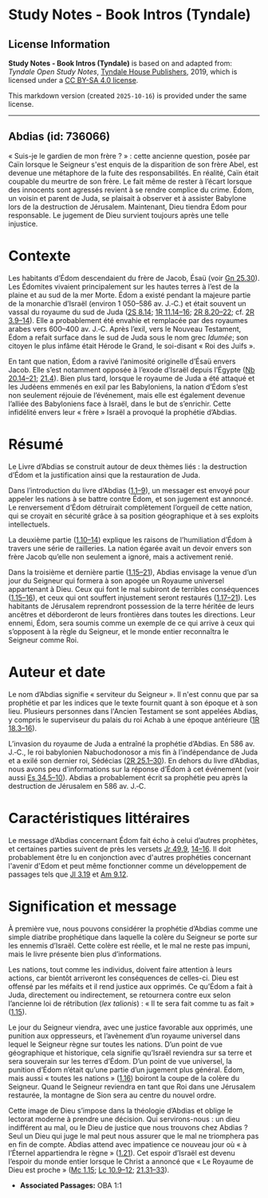 # Study Notes - Book Intros (Tyndale)

## License Information

**Study Notes - Book Intros (Tyndale)** is based on and adapted from: _Tyndale Open Study Notes_, [Tyndale House Publishers](https://tyndaleopenresources.com/), 2019, which is licensed under a [CC BY-SA 4.0 license](https://creativecommons.org/licenses/by-sa/4.0/legalcode.en).

This markdown version (created `2025-10-16`) is provided under the same license.



--------------------------------

## Abdias (id: 736066)

« Suis\-je le gardien de mon frère ? » : cette ancienne question, posée par Caïn lorsque le Seigneur s'est enquis de la disparition de son frère Abel, est devenue une métaphore de la fuite des responsabilités. En réalité, Caïn était coupable du meurtre de son frère. Le fait même de rester à l’écart lorsque des innocents sont agressés revient à se rendre complice du crime. Édom, un voisin et parent de Juda, se plaisait à observer et à assister Babylone lors de la destruction de Jérusalem. Maintenant, Dieu tiendra Édom pour responsable. Le jugement de Dieu survient toujours après une telle injustice.

Contexte
========

Les habitants d’Édom descendaient du frère de Jacob, Ésaü (voir [Gn 25\.30](https://ref.ly/Gen25:30)). Les Édomites vivaient principalement sur les hautes terres à l’est de la plaine et au sud de la mer Morte. Édom a existé pendant la majeure partie de la monarchie d’Israël (environ 1 050–586 av. J.‑C.) et était souvent un vassal du royaume du sud de Juda ([2S 8\.14](https://ref.ly/2Sam8:14); [1R 11\.14–16](https://ref.ly/1Kgs11:14-1Kgs11:16); [2R 8\.20–22](https://ref.ly/2Kgs8:20-2Kgs8:22); cf. [2R 3\.9–14](https://ref.ly/2Kgs3:9-2Kgs3:14)). Elle a probablement été envahie et remplacée par des royaumes arabes vers 600–400 av. J.‑C. Après l’exil, vers le Nouveau Testament, Édom a refait surface dans le sud de Juda sous le nom grec *Idumée*; son citoyen le plus infâme était Hérode le Grand, le soi\-disant « Roi des Juifs ».

En tant que nation, Édom a ravivé l’animosité originelle d’Ésaü envers Jacob. Elle s’est notamment opposée à l’exode d’Israël depuis l’Égypte ([Nb 20\.14–21](https://ref.ly/Num20:14-Num20:21); [21\.4](https://ref.ly/Num21:4)). Bien plus tard, lorsque le royaume de Juda a été attaqué et les Judéens emmenés en exil par les Babyloniens, la nation d’Édom s’est non seulement réjouie de l’événement, mais elle est également devenue l’alliée des Babyloniens face à Israël, dans le but de s’enrichir. Cette infidélité envers leur « frère » Israël a provoqué la prophétie d’Abdias.

Résumé
======

Le Livre d’Abdias se construit autour de deux thèmes liés : la destruction d’Édom et la justification ainsi que la restauration de Juda.

Dans l’introduction du livre d’Abdias ([1\.1–9](https://ref.ly/Obad1:1-Obad1:9)), un messager est envoyé pour appeler les nations à se battre contre Édom, et son jugement est annoncé. Le renversement d’Édom détruirait complètement l’orgueil de cette nation, qui se croyait en sécurité grâce à sa position géographique et à ses exploits intellectuels.

La deuxième partie ([1\.10–14](https://ref.ly/Obad1:10-Obad1:14)) explique les raisons de l’humiliation d’Édom à travers une série de railleries. La nation égarée avait un devoir envers son frère Jacob qu’elle non seulement a ignoré, mais a activement renié.

Dans la troisième et dernière partie ([1\.15–21](https://ref.ly/Obad1:15-Obad1:21)), Abdias envisage la venue d’un jour du Seigneur qui formera à son apogée un Royaume universel appartenant à Dieu. Ceux qui font le mal subiront de terribles conséquences ([1\.15–16](https://ref.ly/Obad1:15-Obad1:16)), et ceux qui ont souffert injustement seront restaurés ([1\.17–21](https://ref.ly/Obad1:17-Obad1:21)). Les habitants de Jérusalem reprendront possession de la terre héritée de leurs ancêtres et déborderont de leurs frontières dans toutes les directions. Leur ennemi, Édom, sera soumis comme un exemple de ce qui arrive à ceux qui s’opposent à la règle du Seigneur, et le monde entier reconnaîtra le Seigneur comme Roi.

Auteur et date
==============

Le nom d’Abdias signifie « serviteur du Seigneur ». Il n'est connu que par sa prophétie et par les indices que le texte fournit quant à son époque et à son lieu. Plusieurs personnes dans l'Ancien Testament se sont appelées Abdias, y compris le superviseur du palais du roi Achab à une époque antérieure ([1R 18\.3–16](https://ref.ly/1Kgs18:3-1Kgs18:16)).

L’invasion du royaume de Juda a entraîné la prophétie d’Abdias. En 586 av. J.‑C., le roi babylonien Nabuchodonosor a mis fin à l’indépendance de Juda et a exilé son dernier roi, Sédécias ([2R 25\.1–30](https://ref.ly/2Kgs25:1-2Kgs25:30)). En dehors du livre d’Abdias, nous avons peu d’informations sur la réponse d’Édom à cet événement (voir aussi [Es 34\.5–10](https://ref.ly/Isa34:5-Isa34:10)). Abdias a probablement écrit sa prophétie peu après la destruction de Jérusalem en 586 av. J.‑C.

Caractéristiques littéraires
============================

Le message d’Abdias concernant Édom fait écho à celui d’autres prophètes, et certaines parties suivent de près les versets [Jr 49\.9](https://ref.ly/Jer49:9), [14–16](https://ref.ly/Jer49:14-Jer49:16). Il doit probablement être lu en conjonction avec d'autres prophéties concernant l'avenir d'Edom et peut même fonctionner comme un développement de passages tels que [Jl 3\.19](https://ref.ly/Joel3:19) et [Am 9\.12](https://ref.ly/Amos9:12).

Signification et message
========================

À première vue, nous pouvons considérer la prophétie d’Abdias comme une simple diatribe prophétique dans laquelle la colère du Seigneur se porte sur les ennemis d’Israël. Cette colère est réelle, et le mal ne reste pas impuni, mais le livre présente bien plus d’informations.

Les nations, tout comme les individus, doivent faire attention à leurs actions, car bientôt arriveront les conséquences de celles\-ci. Dieu est offensé par les méfaits et il rend justice aux opprimés. Ce qu’Édom a fait à Juda, directement ou indirectement, se retournera contre eux selon l’ancienne loi de rétribution (*lex talionis*) : « Il te sera fait comme tu as fait » ([1\.15](https://ref.ly/Obad1:15)).

Le jour du Seigneur viendra, avec une justice favorable aux opprimés, une punition aux oppresseurs, et l’avènement d’un royaume universel dans lequel le Seigneur règne sur toutes les nations. D’un point de vue géographique et historique, cela signifie qu’Israël reviendra sur sa terre et sera souverain sur les terres d’Édom. D’un point de vue universel, la punition d’Édom n’était qu’une partie d’un jugement plus général. Édom, mais aussi « toutes les nations » ([1\.16](https://ref.ly/Obad1:16)) boiront la coupe de la colère du Seigneur. Quand le Seigneur reviendra en tant que Roi dans une Jérusalem restaurée, la montagne de Sion sera au centre du nouvel ordre.

Cette image de Dieu s’impose dans la théologie d’Abdias et oblige le lectorat moderne à prendre une décision. Qui servirons\-nous : un dieu indifférent au mal, ou le Dieu de justice que nous trouvons chez Abdias ? Seul un Dieu qui juge le mal peut nous assurer que le mal ne triomphera pas en fin de compte. Abdias attend avec impatience ce nouveau jour où « à l’Éternel appartiendra le règne » ([1\.21](https://ref.ly/Obad1:21)). Cet espoir d’Israël est devenu l’espoir du monde entier lorsque le Christ a annoncé que « Le Royaume de Dieu est proche » ([Mc 1\.15](https://ref.ly/Mark1:15); [Lc 10\.9–12](https://ref.ly/Luke10:9-Luke10:12); [21\.31–33](https://ref.ly/Luke21:31-Luke21:33)).

* **Associated Passages:** OBA 1:1

